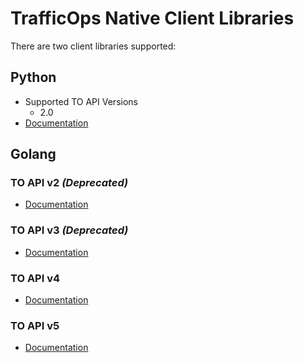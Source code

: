 # TrafficOps Native Client Libraries

There are two client libraries supported:

## Python
* Supported TO API Versions
	* 2.0
* [Documentation](https://github.com/apache/trafficcontrol/tree/master/traffic_control/clients/python/trafficops)

## Golang
### TO API v2 _(Deprecated)_
* [Documentation](https://github.com/apache/trafficcontrol/tree/master/traffic_ops/v2-client)

### TO API v3 _(Deprecated)_
* [Documentation](https://github.com/apache/trafficcontrol/tree/master/traffic_ops/v3-client)

### TO API v4
* [Documentation](https://github.com/apache/trafficcontrol/tree/master/traffic_ops/v4-client)

### TO API v5
* [Documentation](https://github.com/apache/trafficcontrol/tree/master/traffic_ops/v5-client)
